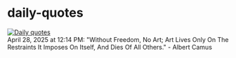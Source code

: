 # daily-quotes
[![Daily quotes](https://github.com/ceepu8/daily-quotes/actions/workflows/daily-quote.yml/badge.svg)](https://github.com/ceepu8/daily-quotes/actions/workflows/daily-quote.yml)<br/>
April 28, 2025 at 12:14 PM: "Without Freedom, No Art; Art Lives Only On The Restraints It Imposes On Itself, And Dies Of All Others." - Albert Camus
